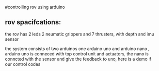 #controlling rov using arduino

## rov spacifcations:
the rov has 2 leds 2 neumatic grippers and 7 thrusters, with depth and imu sensor 

the system consists of two arduinos one arduino uno and arduino nano , arduino uno is conneced with top control unit and actuators, the nano is conncted with the sensor and give the feedback to uno,
here is a demo if our control codes
